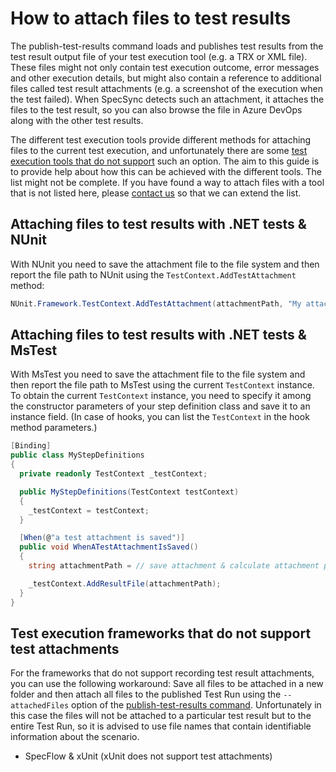 # How to attach files to test results

The publish-test-results command loads and publishes test results from the test result output file of your test execution tool (e.g. a TRX or XML file). These files might not only contain test execution outcome, error messages and other execution details, but might also contain a reference to additional files called test result attachments (e.g. a screenshot of the execution when the test failed). When SpecSync detects such an attachment, it attaches the files to the test result, so you can also browse the file in Azure DevOps along with the other test results.

The different test execution tools provide different methods for attaching files to the current test execution, and unfortunately there are some [test execution tools that do not support](#frameworks-no-attachments) such an option. The aim to this guide is to provide help about how this can be achieved with the different tools. The list might not be complete. If you have found a way to attach files with a tool that is not listed here, please [contact us](../contact/specsync-support.md) so that we can extend the list. 

## Attaching files to test results with .NET tests & NUnit

With NUnit you need to save the attachment file to the file system and then report the file path to NUnit using the `TestContext.AddTestAttachment` method:

```C#
NUnit.Framework.TestContext.AddTestAttachment(attachmentPath, "My attachment");
```

## Attaching files to test results with .NET tests & MsTest

With MsTest you need to save the attachment file to the file system and then report the file path to MsTest using the current `TestContext` instance. To obtain the current `TestContext` instance, you need to specify it among the constructor parameters of your step definition class and save it to an instance field. (In case of hooks, you can list the `TestContext` in the hook method parameters.)

```C#
[Binding]
public class MyStepDefinitions
{
  private readonly TestContext _testContext;

  public MyStepDefinitions(TestContext testContext)
  {
    _testContext = testContext;
  }

  [When(@"a test attachment is saved")]
  public void WhenATestAttachmentIsSaved()
  {
    string attachmentPath = // save attachment & calculate attachment path

    _testContext.AddResultFile(attachmentPath);
  }
}
```

## Test execution frameworks that do not support test attachments <a href="frameworks-no-attachments" id="frameworks-no-attachments"></a>

For the frameworks that do not support recording test result attachments, you can use the following workaround: Save all files to be attached in a new folder and then attach all files to the published Test Run using the `--attachedFiles` option of the [publish-test-results command](../reference/command-line-reference/publish-test-results-command.md). Unfortunately in this case the files will not be attached to a particular test result but to the entire Test Run, so it is advised to use file names that contain identifiable information about the scenario.

* SpecFlow & xUnit (xUnit does not support test attachments)
